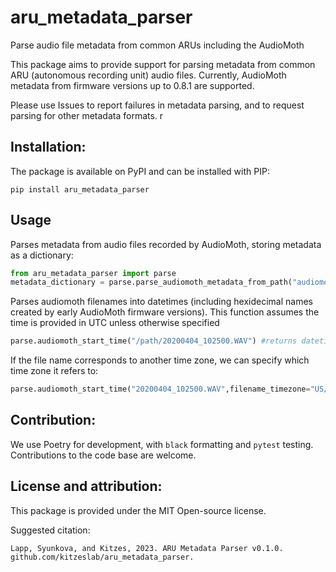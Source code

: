 # aru_metadata_parser
Parse audio file metadata from common ARUs including the AudioMoth

This package aims to provide support for parsing metadata from common ARU (autonomous recording unit) audio files. Currently, AudioMoth metadata from firmware versions up to 0.8.1 are supported. 

Please use Issues to report failures in metadata parsing, and to request parsing for other metadata formats. 
r
## Installation:

The package is available on PyPI and can be installed with PIP: 

`pip install aru_metadata_parser`

## Usage

Parses metadata from audio files recorded by AudioMoth, storing metadata as a dictionary:

```python
from aru_metadata_parser import parse
metadata_dictionary = parse.parse_audiomoth_metadata_from_path("audiomoth_recording.WAV")
```



Parses audiomoth filenames into datetimes (including hexidecimal names created by early AudioMoth firmware versions). This function assumes the time is provided in UTC unless otherwise specified

```python
parse.audiomoth_start_time("/path/20200404_102500.WAV") #returns datetime object
```

If the file name corresponds to another time zone, we can specify which time zone it refers to:

```python
parse.audiomoth_start_time("20200404_102500.WAV",filename_timezone="US/Eastern")
```

## Contribution:

We use Poetry for development, with `black` formatting and `pytest` testing. Contributions to the code base are welcome. 

## License and attribution:

This package is provided under the MIT Open-source license.

Suggested citation:

```
Lapp, Syunkova, and Kitzes, 2023. ARU Metadata Parser v0.1.0. github.com/kitzeslab/aru_metadata_parser. 
```

